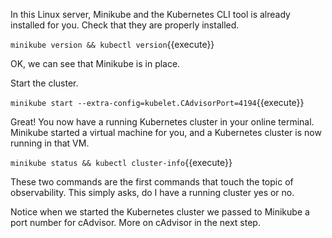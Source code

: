 In this Linux server, Minikube and the Kubernetes CLI tool is already installed for you. Check that they are properly installed.

`minikube version && kubectl version`{{execute}}

OK, we can see that Minikube is in place.

Start the cluster.

`minikube start --extra-config=kubelet.CAdvisorPort=4194`{{execute}}

Great! You now have a running Kubernetes cluster in your online terminal. Minikube started a virtual machine for you, and a Kubernetes cluster is now running in that VM.

`minikube status && kubectl cluster-info`{{execute}}

These two commands are the first commands that touch the topic of observability. This simply asks, do I have a running cluster yes or no.

Notice when we started the Kubernetes cluster we passed to Minikube a port number for cAdvisor. More on cAdvisor in the next step.
